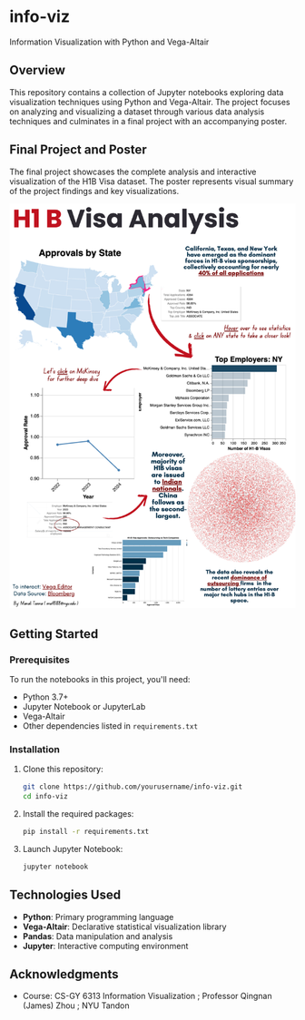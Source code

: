 # info-viz
Information Visualization with Python and Vega-Altair

## Overview

This repository contains a collection of Jupyter notebooks exploring data visualization techniques using Python and Vega-Altair. The project focuses on analyzing and visualizing a dataset through various data analysis techniques and culminates in a final project with an accompanying poster.


## Final Project and Poster
The final project showcases the complete analysis and interactive visualization of the H1B Visa dataset. The poster represents visual summary of the project findings and key visualizations.

![](image.png)

## Getting Started

### Prerequisites

To run the notebooks in this project, you'll need:

- Python 3.7+
- Jupyter Notebook or JupyterLab
- Vega-Altair
- Other dependencies listed in `requirements.txt`

### Installation

1. Clone this repository:
   ```bash
   git clone https://github.com/yourusername/info-viz.git
   cd info-viz
   ```

2. Install the required packages:
   ```bash
   pip install -r requirements.txt
   ```

3. Launch Jupyter Notebook:
   ```bash
   jupyter notebook
   ```

## Technologies Used

- **Python**: Primary programming language
- **Vega-Altair**: Declarative statistical visualization library
- **Pandas**: Data manipulation and analysis
- **Jupyter**: Interactive computing environment

## Acknowledgments

- Course: CS-GY 6313 Information Visualization ; Professor Qingnan (James) Zhou ; NYU Tandon


